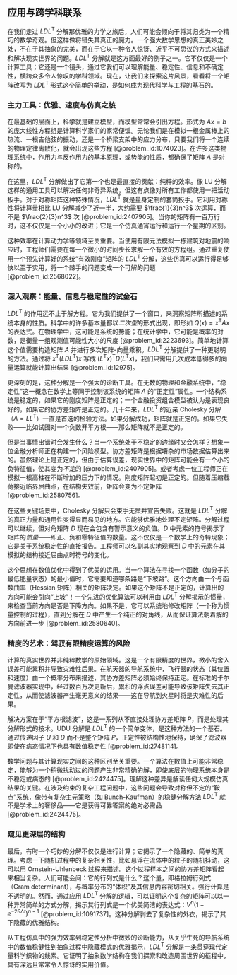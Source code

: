 ## 应用与跨学科联系

在我们走过 $LDL^{\mathsf T}$ 分解那优雅的力学之旅后，人们可能会倾向于将其归类为一个精巧的数学奇观。但这样做将错失其真正的魔力。一个强大数学思想的真正美妙之处，不在于其抽象的完美，而在于它以一种令人惊讶、近乎不可思议的方式来描述和解决现实世界的问题。$LDL^{\mathsf T}$ 分解就是这方面最好的例子之一。它不仅仅是一个计算工具；它还是一个镜头，通过它我们可以理解能量、稳定性、信息和不确定性，横跨众多令人惊叹的学科领域。现在，让我们来探索这片风景，看看将一个矩阵改写为 $LDL^{\mathsf T}$ 形式这个简单的举动，是如何成为现代科学与工程的基石的。

### 主力工具：优雅、速度与仿真之核

在最基础的层面上，科学就是建立模型，而模型常常会引出方程。形式为 $A x = b$ 的庞大线性方程组是计算科学家们的家常便饭。无论我们是在模拟一根金属棒上的热流、一根吉他弦的振动，还是一个桥梁支架中的应力分布，只要我们将一个连续的物理定律离散化，就会出现这些方程 [@problem_id:1074023]。在许多这类物理系统中，作用力与反作用力的基本原理，或势能的性质，都确保了矩阵 $A$ 是对称的。

在这里，$LDL^{\mathsf T}$ 分解做出了它第一个也是最直接的贡献：纯粹的效率。像 LU 分解这样的通用工具可以解决任何非奇异系统，但这有点像对所有工作都使用一把活动扳手。对于对称矩阵这种特殊情况，$LDL^{\mathsf T}$ 就是量身定制的套筒扳手。它利用对称性将计算量相比 LU 分解减少了近一半，大约需要 $\frac{1}{3}n^3$ 次运算，而不是 $\frac{2}{3}n^3$ 次 [@problem_id:2407905]。当你的矩阵有一百万行时，这不仅仅是一个小小的改进；它是一个仿真通宵运行和运行一个星期的区别。

这种效率在计算动力学等领域至关重要。当使用有限元法模拟一栋建筑对地震的响应时，工程师们需要在每一个微小的时间步长求解一个有效的方程组。通过重复使用一个预先计算好的系统“有效刚度”矩阵的 $LDL^{\mathsf T}$ 分解，这些仿真可以运行得足够快以至于实用，将一个棘手的问题变成一个可解的问题 [@problem_id:2568022]。

### 深入观察：能量、信息与稳定性的试金石

$LDL^{\mathsf T}$ 的作用远不止于解方程。它为我们提供了一个窗口，来洞察矩阵所描述的系统本身的性质。科学中的许多基本量都以*二次型*的形式出现，即形如 $Q(x) = x^{\mathsf T} A x$ 的表达式。在物理学中，这可能是系统的势能；在统计学中，它可能是概率的对数，是衡量一组观测值可能性大小的尺度 [@problem_id:2223693]。简单地计算这个值需要构造矩阵 $A$ 并进行多次矩阵-向量乘积。$LDL^{\mathsf T}$ 分解提供了一种更聪明的方法。通过将 $x^{\mathsf T} (LDL^{\mathsf T}) x$ 写成 $(L^{\mathsf T}x)^{\mathsf T} D (L^{\mathsf T}x)$，我们只需用几次成本低得多的向量运算就能计算出结果 [@problem_id:12975]。

更深刻的是，这种分解是一个强大的诊断工具。在无数的物理和金融系统中，“稳定性”这一概念在数学上等同于控制该系统的矩阵 $A$ 的“正定性”属性。一个结构系统是稳定的，如果它的刚度矩阵是正定的；一个金融投资组合模型被认为是表现良好的，如果它的协方差矩阵是正定的。几十年来，$LDL^{\mathsf T}$ 的近亲 Cholesky 分解（$A=LL^{\mathsf T}$）一直是首选的检验方法。如果分解成功，矩阵就是正定的。如果它失败——比如试图对一个负数开平方根——那么矩阵就不是正定的。

但是当事情出错时会发生什么？当一个系统处于不稳定的边缘时又会怎样？想象一位金融分析师正在构建一个风险模型。协方差矩阵是根据嘈杂的市场数据估算出来的。虽然理论上是正定的，但由于估算误差，现实世界中的矩阵可能会有一个小的负特征值，使其变为*不定*的 [@problem_id:2407905]。或者考虑一位工程师正在模拟一根高柱在不断增加的压力下的情况。刚度矩阵起初是正定的。但随着压缩载荷接近临界屈曲点，在结构失效前，矩阵会变为不定矩阵 [@problem_id:2580756]。

在这些关键场景中，Cholesky 分解只会束手无策并宣告失败。这就是 $LDL^{\mathsf T}$ 分解的真正力量和通用性变得显而易见的地方。它能够优雅地处理不定矩阵。分解过程可以继续，但对角矩阵 $D$ 现在会包含有警示意义的负值。$D$ 中元素的符号揭示了矩阵的*惯量*——即正、负和零特征值的数量。这不仅仅是一个数学上的奇特现象；它是关于系统稳定性的直接报告。工程师可以名副其实地观察到 $D$ 中的元素在其模拟的结构接近屈曲点时符号的变化。

这个思想在数值优化中得到了优美的运用。当一个算法在寻找一个函数（如分子的最低能量状态）的最小值时，它需要知道哪条路是“下坡路”。这个方向由一个与函数曲率（Hessian 矩阵）相关的矩阵决定。如果这个矩阵不是正定的，计算出的方向可能会引向“上坡”！一个先进的优化算法可以利用由 $LDL^{\mathsf T}$ 分解揭示的惯量，来检查当前方向是否是下降方向。如果不是，它可以系统地修改矩阵（一个称为惯量控制的过程），直到分解在 $D$ 中产生一个纯正的对角线，从而保证算法朝着解的方向前进一步 [@problem_id:2580640]。

### 精度的艺术：驾驭有限精度运算的风险

计算的真实世界并非纯粹数学的原始领域。这是一个有限精度的世界，微小的舍入误差可能累积并导致灾难性后果。在航天器的导航系统中，飞行器的状态（其位置和速度）由一个概率分布来描述，其协方差矩阵必须始终保持正定。在标准的卡尔曼滤波器实现中，经过数百万次更新后，累积的浮点误差可能导致该矩阵失去其正定性，从而使滤波器产生毫无意义的结果——这在导航到火星时将是灾难性的后果。

解决方案在于“平方根滤波”，这是一系列从不直接处理协方差矩阵 $P$，而是处理其分解形式的技术。UDU 分解是 $LDL^{\mathsf T}$ 的一个简单变体，是这种方法的一个基石。通过传递因子 $U$ 和 $D$ 而不是整个矩阵 $P$，正定性被结构性地保持，确保了滤波器即使在病态情况下也具有数值稳定性 [@problem_id:2748114]。

数学问题与其计算现实之间的这种区别至关重要。一个算法在数值上可能非常稳定，能够为一个稍微扰动过的问题产生非常精确的解，即使底层的物理系统本身是不稳定或病态的 [@problem_id:2424475]。理解这种差异是解读任何大规模仿真结果的关键。在涉及约束的复杂工程问题中，这些问题会导致对称但不定的“鞍点”系统，像带有复杂主元策略（如 Bunch-Kaufman）的稳健分解方法 $LDL^{\mathsf T}$ 就不是学术上的奢侈品——它是获得可靠答案的绝对必需品 [@problem_id:2424475]。

### 窥见更深层的结构

最后，有时一个巧妙的分解不仅仅是进行计算；它揭示了一个隐藏的、简单的真理。考虑一下随机过程中的复杂相关性，比如悬浮在流体中的粒子的随机抖动，这可以用 Ornstein-Uhlenbeck 过程来描述。这个过程样本之间的协方差矩阵看起来相当复杂。人们可能会问：它的行列式是什么？这个量，即格拉姆行列式（Gram determinant），与概率分布的“体积”及其信息内容密切相关。强行计算是不透明的。然而，通过应用 $LDL^{\mathsf T}$ 分解的逻辑，可以证明这个复杂的矩阵可以以一种异常简单的方式分解，揭示其行列式是一个优美简洁的表达式：$V^n (1 - e^{-2\theta \Delta t})^{n-1}$ [@problem_id:1091737]。这种分解剥去了复杂性的外衣，揭示了其下隐藏的优雅结构。

从工程仿真中的强力效率到稳定性分析中微妙的诊断能力，从关乎生死的导航系统中的数值稳健性到抽象过程中隐藏模式的优雅揭示，$LDL^{\mathsf T}$ 分解是一条贯穿现代定量科学织物的线索。它证明了抽象数学结构在我们探索和改造周围世界的征程中，具有深远且常常令人惊讶的实用价值。